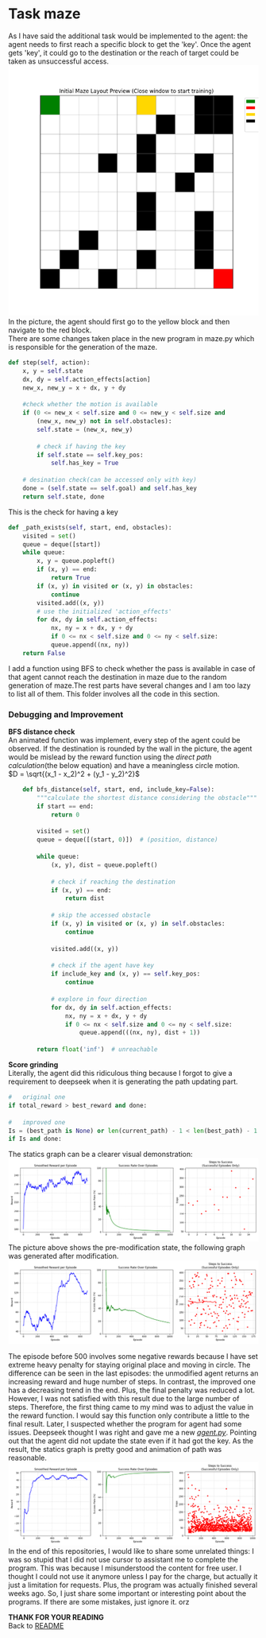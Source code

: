 # Task maze

As I have said the additional task would be implemented to the agent: the agent needs to first reach a specific block to get the 'key'. Once the agent gets 'key', it could go to the destination or the reach of target could be taken as unsuccessful access.
![image](/Static/Image/maze_1.png) \
In the picture, the agent should first go to the yellow block and then navigate to the red block. \
There are some changes taken place in the new program in maze.py which is responsible for the generation of the maze.

```python
def step(self, action):
    x, y = self.state
    dx, dy = self.action_effects[action]
    new_x, new_y = x + dx, y + dy

    #check whether the motion is available 
    if (0 <= new_x < self.size and 0 <= new_y < self.size and
        (new_x, new_y) not in self.obstacles):
        self.state = (new_x, new_y)

        # check if having the key
        if self.state == self.key_pos:
            self.has_key = True

    # desination check(can be accessed only with key)
    done = (self.state == self.goal) and self.has_key
    return self.state, done
```
This is the check for having a key
```python
def _path_exists(self, start, end, obstacles):
    visited = set()
    queue = deque([start])
    while queue:
        x, y = queue.popleft()
        if (x, y) == end:
            return True
        if (x, y) in visited or (x, y) in obstacles:
            continue
        visited.add((x, y))
        # use the initialized 'action_effects'
        for dx, dy in self.action_effects:
            nx, ny = x + dx, y + dy
            if 0 <= nx < self.size and 0 <= ny < self.size:
            queue.append((nx, ny))
    return False
```
I add a function using BFS to check whether the pass is available in case of that agent cannot reach the destination in maze due to the random generation of maze.The rest parts have several changes and I am too lazy to list all of them. This folder involves all the code in this section.

### Debugging and Improvement 

**BFS distance check** \
An animated function was implement, every step of the agent could be observed. If the destination is rounded by the wall in the picture, the agent would be mislead by the reward function using the *direct path calculation*(the below equation) and have a meaningless circle motion. \
$D = \sqrt{(x_1 - x_2)^2 + (y_1 - y_2)^2}$ 
```python
    def bfs_distance(self, start, end, include_key=False):
        """calculate the shortest distance considering the obstacle"""
        if start == end:
            return 0

        visited = set()
        queue = deque([(start, 0)])  # (position, distance)

        while queue:
            (x, y), dist = queue.popleft()

            # check if reaching the destination
            if (x, y) == end:
                return dist

            # skip the accessed obstacle
            if (x, y) in visited or (x, y) in self.obstacles:
                continue

            visited.add((x, y))

            # check if the agent have key
            if include_key and (x, y) == self.key_pos:
                continue  

            # explore in four direction
            for dx, dy in self.action_effects:
                nx, ny = x + dx, y + dy
                if 0 <= nx < self.size and 0 <= ny < self.size:
                    queue.append(((nx, ny), dist + 1))

        return float('inf')  # unreachable
```

**Score grinding** \
Literally, the agent did this ridiculous thing because I forgot to give a requirement to deepseek when it is generating the path updating part.
```python
#   original one
if total_reward > best_reward and done:         

#   improved one
Is = (best_path is None) or len(current_path) - 1 < len(best_path) - 1 or (current_path == best_reward and total_reward > best_reward)
if Is and done:
```
The statics graph can be a clearer visual demonstration:
![image](/Static/Image/Maze_analysis_2.png)
The picture above shows the pre-modification state, the following graph was generated after modification.
![image](/Static/Image/Maze_analysis_3.png)


The episode before 500 involves some negative rewards because I have set extreme heavy penalty for staying original place and moving in circle.
The difference can be seen in the last episodes: the unmodified agent returns an increasing reward and huge number of steps. In contrast, the improved one has a decreasing trend in the end. Plus, the final penalty was reduced a lot. \
However, I was not satisfied with this result due to the large number of steps. Therefore, the first thing came to my mind was to adjust the value in the reward function. I would say this function only contribute a little to the final result. Later, I suspected whether the program for agent had some issues. Deepseek thought I was right and gave me a new [*agent.py*](/Programs/Q-learning+PER+KeyBlock/agent.py). Pointing out that the agent did not update the state even if it had got the key. As the result, the statics graph is pretty good and animation of path was reasonable.
![image](/Static/Image/Maze_analysis.png)
In the end of this repositories, I would like to share some unrelated things:
I was so stupid that I did not use cursor to assistant me to complete the program. This was because I misunderstood the content for free user. I thought I could not use it anymore unless I pay for the charge, but actually it just a limitation for requests. Plus, the program was actually finished several weeks ago. So, I just share some important or interesting point about the programs. If there are some mistakes, just ignore it. orz

**THANK FOR YOUR READING**\
Back to [README](/README.md)
